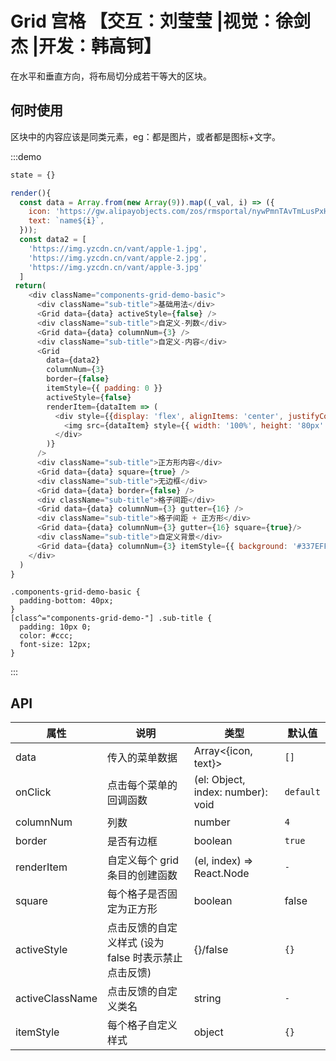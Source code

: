 # Grid 宫格 【交互：刘莹莹 |视觉：徐剑杰 |开发：韩高钶】

在水平和垂直方向，将布局切分成若干等大的区块。

## 何时使用

区块中的内容应该是同类元素，eg：都是图片，或者都是图标+文字。

:::demo

```js
state = {}

render(){
  const data = Array.from(new Array(9)).map((_val, i) => ({
    icon: 'https://gw.alipayobjects.com/zos/rmsportal/nywPmnTAvTmLusPxHPSu.png',
    text: `name${i}`,
  }));
  const data2 = [
    'https://img.yzcdn.cn/vant/apple-1.jpg',
    'https://img.yzcdn.cn/vant/apple-2.jpg',
    'https://img.yzcdn.cn/vant/apple-3.jpg'
  ]
 return(
    <div className="components-grid-demo-basic">
      <div className="sub-title">基础用法</div>
      <Grid data={data} activeStyle={false} />
      <div className="sub-title">自定义-列数</div>
      <Grid data={data} columnNum={3} />
      <div className="sub-title">自定义-内容</div>
      <Grid
        data={data2}
        columnNum={3}
        border={false}
        itemStyle={{ padding: 0 }}
        activeStyle={false}
        renderItem={dataItem => (
          <div style={{display: 'flex', alignItems: 'center', justifyContent: 'center', height: '100%'}}>
            <img src={dataItem} style={{ width: '100%', height: '80px' }} alt="" />
          </div>
        )}
      />
      <div className="sub-title">正方形内容</div>
      <Grid data={data} square={true} />
      <div className="sub-title">无边框</div>
      <Grid data={data} border={false} />
      <div className="sub-title">格子间距</div>
      <Grid data={data} columnNum={3} gutter={16} />
      <div className="sub-title">格子间距 + 正方形</div>
      <Grid data={data} columnNum={3} gutter={16} square={true}/>
      <div className="sub-title">自定义背景</div>
      <Grid data={data} columnNum={3} itemStyle={{ background: '#337EFF' }} />
    </div>
  )
}
```

```less
.components-grid-demo-basic {
  padding-bottom: 40px;
}
[class^="components-grid-demo-"] .sub-title {
  padding: 10px 0;
  color: #ccc;
  font-size: 12px;
}
```

:::

## API

| 属性 | 说明         | 类型                                            | 默认值    |
| ---- | ------------ | ----------------------------------------------- | --------- |
| data | 传入的菜单数据 | Array<{icon, text}> | `[]` |
| onClick | 点击每个菜单的回调函数 | (el: Object, index: number): void | `default` |
| columnNum | 列数 | number | `4` |
| border | 是否有边框 | boolean | `true` |
| renderItem | 自定义每个 grid 条目的创建函数 | (el, index) => React.Node | `-` |
| square|	每个格子是否固定为正方形 | boolean | false |
| activeStyle | 点击反馈的自定义样式 (设为 false 时表示禁止点击反馈) | {}/false | `{}` |
| activeClassName | 点击反馈的自定义类名 | string | `-` |
| itemStyle | 每个格子自定义样式 | object | `{}` |